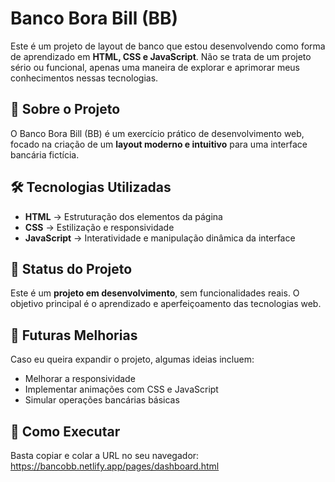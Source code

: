 # Banco Bora Bill (BB)

Este é um projeto de layout de banco que estou desenvolvendo como forma de aprendizado em **HTML, CSS e JavaScript**. Não se trata de um projeto sério ou funcional, apenas uma maneira de explorar e aprimorar meus conhecimentos nessas tecnologias.

## 🚀 Sobre o Projeto

O Banco Bora Bill (BB) é um exercício prático de desenvolvimento web, focado na criação de um **layout moderno e intuitivo** para uma interface bancária fictícia. 

## 🛠️ Tecnologias Utilizadas

- **HTML** → Estruturação dos elementos da página
- **CSS** → Estilização e responsividade
- **JavaScript** → Interatividade e manipulação dinâmica da interface

## 🔧 Status do Projeto

Este é um **projeto em desenvolvimento**, sem funcionalidades reais. O objetivo principal é o aprendizado e aperfeiçoamento das tecnologias web.

## 📅 Futuras Melhorias

Caso eu queira expandir o projeto, algumas ideias incluem:

- Melhorar a responsividade
- Implementar animações com CSS e JavaScript
- Simular operações bancárias básicas

## 📂 Como Executar

Basta copiar e colar a URL no seu navegador: https://bancobb.netlify.app/pages/dashboard.html
